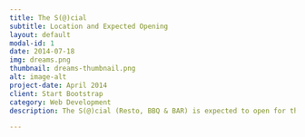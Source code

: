 ```yaml
---
title: The S(@)cial
subtitle: Location and Expected Opening
layout: default
modal-id: 1
date: 2014-07-18
img: dreams.png
thumbnail: dreams-thumbnail.png
alt: image-alt
project-date: April 2014
client: Start Bootstrap
category: Web Development
description: The S(@)cial (Resto, BBQ & BAR) is expected to open for the public by mid of April at [Akadeemia tee 24](https://www.google.com/maps/dir/59.3983404,24.6677533/Akadeemia+tee+24+12611+Tallinn/@59.3977976,24.6647618,17z/data=!3m1!4b1!4m16!1m7!3m6!1s0x469295aa30ff92f7:0xd488aeeb86a8b0d9!2sAkadeemia+tee+24,+12611+Tallinn!3b1!8m2!3d59.3973752!4d24.6666443!4m7!1m0!1m5!1m1!1s0x469295aa30ff92f7:0xd488aeeb86a8b0d9!2m2!1d24.6666443!2d59.3973752) in [Taltech University campus](https://taltech.ee/). If you're looking for job (Manager, Chef, Pizza Maker, Waiter/Waitress, Cleaning Person), feel free to contact at +372 56828921. 

---
```

